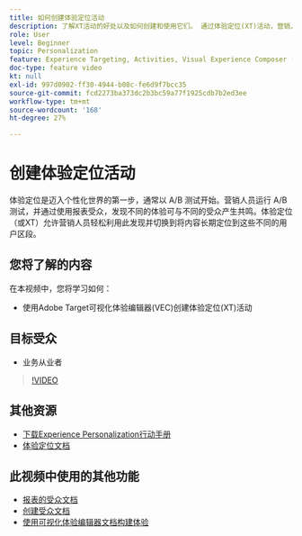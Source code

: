 ```yaml
---
title: 如何创建体验定位活动
description: 了解XT活动的好处以及如何创建和使用它们。 通过体验定位(XT)活动，营销人员可将特定内容定位到特定受众。
role: User
level: Beginner
topic: Personalization
feature: Experience Targeting, Activities, Visual Experience Composer (VEC)
doc-type: feature video
kt: null
exl-id: 997d0902-ff30-4944-b08c-fe6d9f7bcc35
source-git-commit: fcd2273ba373dc2b3bc59a77f1925cdb7b2ed3ee
workflow-type: tm+mt
source-wordcount: '168'
ht-degree: 27%

---
```


# 创建体验定位活动

体验定位是迈入个性化世界的第一步，通常以 A/B 测试开始。营销人员运行 A/B 测试，并通过使用报表受众，发现不同的体验可与不同的受众产生共鸣。体验定位（或XT）允许营销人员轻松利用此发现并切换到将内容长期定位到这些不同的用户区段。

## 您将了解的内容

在本视频中，您将学习如何：

* 使用Adobe Target可视化体验编辑器(VEC)创建体验定位(XT)活动

## 目标受众

* 业务从业者

>[!VIDEO](https://video.tv.adobe.com/v/22418?quality=12)

## 其他资源

* [下载Experience Personalization行动手册](https://guided.adobe.com/?promoid=K42KVXHD&amp;mv=other&amp;search=personalization+playbook#recommended/solutions/target)
* [体验定位文档](https://experienceleague.adobe.com/docs/target/using/activities/experience-targeting/experience-target.html?lang=zh-Hans)

## 此视频中使用的其他功能

* [报表的受众文档](https://experienceleague.adobe.com/docs/target/using/audiences/managing-audience-filters.html?lang=zh-Hans)
* [创建受众文档](https://experienceleague.adobe.com/docs/target/using/audiences/managing-audience-filters.html?lang=zh-Hans)
* [使用可视化体验编辑器文档构建体验](https://experienceleague.adobe.com/docs/target/using/experiences/experiences.html?lang=zh-Hans)
